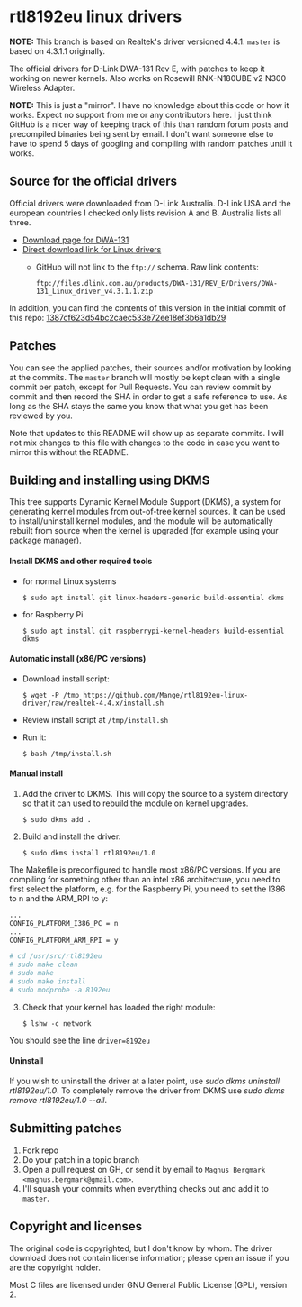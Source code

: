 # rtl8192eu linux drivers

**NOTE:** This branch is based on Realtek's driver versioned 4.4.1. `master` is based on 4.3.1.1 originally.

The official drivers for D-Link DWA-131 Rev E, with patches to keep it working on newer kernels.
Also works on Rosewill RNX-N180UBE v2 N300 Wireless Adapter.

**NOTE:** This is just a "mirror". I have no knowledge about this code or how it works. Expect no support from me or any contributors here. I just think GitHub is a nicer way of keeping track of this than random forum posts and precompiled binaries being sent by email. I don't want someone else to have to spend 5 days of googling and compiling with random patches until it works.

## Source for the official drivers

Official drivers were downloaded from D-Link Australia. D-Link USA and the european countries I checked only lists revision A and B. Australia lists all three.

* [Download page for DWA-131][driver-downloads]
* [Direct download link for Linux drivers][direct-download]
  * GitHub will not link to the `ftp://` schema. Raw link contents:

      `ftp://files.dlink.com.au/products/DWA-131/REV_E/Drivers/DWA-131_Linux_driver_v4.3.1.1.zip`

In addition, you can find the contents of this version in the initial commit of this repo: [1387cf623d54bc2caec533e72ee18ef3b6a1db29][initial-commit]

## Patches

You can see the applied patches, their sources and/or motivation by looking at the commits. The `master` branch will mostly be kept clean with a single commit per patch, except for Pull Requests. You can review commit by commit and then record the SHA in order to get a safe reference to use. As long as the SHA stays the same you know that what you get has been reviewed by you.

Note that updates to this README will show up as separate commits. I will not mix changes to this file with changes to the code in case you want to mirror this without the README.

## Building and installing using DKMS

This tree supports Dynamic Kernel Module Support (DKMS), a system for
generating kernel modules from out-of-tree kernel sources. It can be used to
install/uninstall kernel modules, and the module will be automatically rebuilt
from source when the kernel is upgraded (for example using your package manager).

#### Install DKMS and other required tools

* for normal Linux systems

    ```shell
    $ sudo apt install git linux-headers-generic build-essential dkms
    ```

* for Raspberry Pi

    ```shell
    $ sudo apt install git raspberrypi-kernel-headers build-essential dkms
    ```

#### Automatic install (x86/PC versions)

* Download install script:

    ```shell
    $ wget -P /tmp https://github.com/Mange/rtl8192eu-linux-driver/raw/realtek-4.4.x/install.sh
    ```

* Review install script at `/tmp/install.sh`

* Run it:

    ```shell
    $ bash /tmp/install.sh
    ```

#### Manual install

1. Add the driver to DKMS. This will copy the source to a system directory so
that it can used to rebuild the module on kernel upgrades.

    ```shell
    $ sudo dkms add .
    ```

2. Build and install the driver.

    ```shell
    $ sudo dkms install rtl8192eu/1.0
    ```

The Makefile is preconfigured to handle most x86/PC versions.  If you are compiling for something other than an intel x86 architecture, you need to first select the platform, e.g. for the Raspberry Pi, you need to set the I386 to n and the ARM_RPI to y:

```sh
...
CONFIG_PLATFORM_I386_PC = n
...
CONFIG_PLATFORM_ARM_RPI = y
```

```sh
# cd /usr/src/rtl8192eu
# sudo make clean
# sudo make
# sudo make install
# sudo modprobe -a 8192eu
```

3. Check that your kernel has loaded the right module:
 
    ```shell
    $ lshw -c network
    ```
   
You should see the line ```driver=8192eu```

#### Uninstall
If you wish to uninstall the driver at a later point, use
_sudo dkms uninstall rtl8192eu/1.0_. To completely remove the driver from DKMS use
_sudo dkms remove rtl8192eu/1.0 --all_.

## Submitting patches

1. Fork repo
2. Do your patch in a topic branch
3. Open a pull request on GH, or send it by email to `Magnus Bergmark <magnus.bergmark@gmail.com>`.
4. I'll squash your commits when everything checks out and add it to `master`.

## Copyright and licenses

The original code is copyrighted, but I don't know by whom. The driver download does not contain license information; please open an issue if you are the copyright holder.

Most C files are licensed under GNU General Public License (GPL), version 2.

[driver-downloads]: http://support.dlink.com.au/Download/download.aspx?product=DWA-131
[direct-download]: ftp://files.dlink.com.au/products/DWA-131/REV_E/Drivers/DWA-131_Linux_driver_v4.3.1.1.zip
[initial-commit]: https://github.com/Mange/rtl8192eu-linux-driver/commit/1387cf623d54bc2caec533e72ee18ef3b6a1db29
